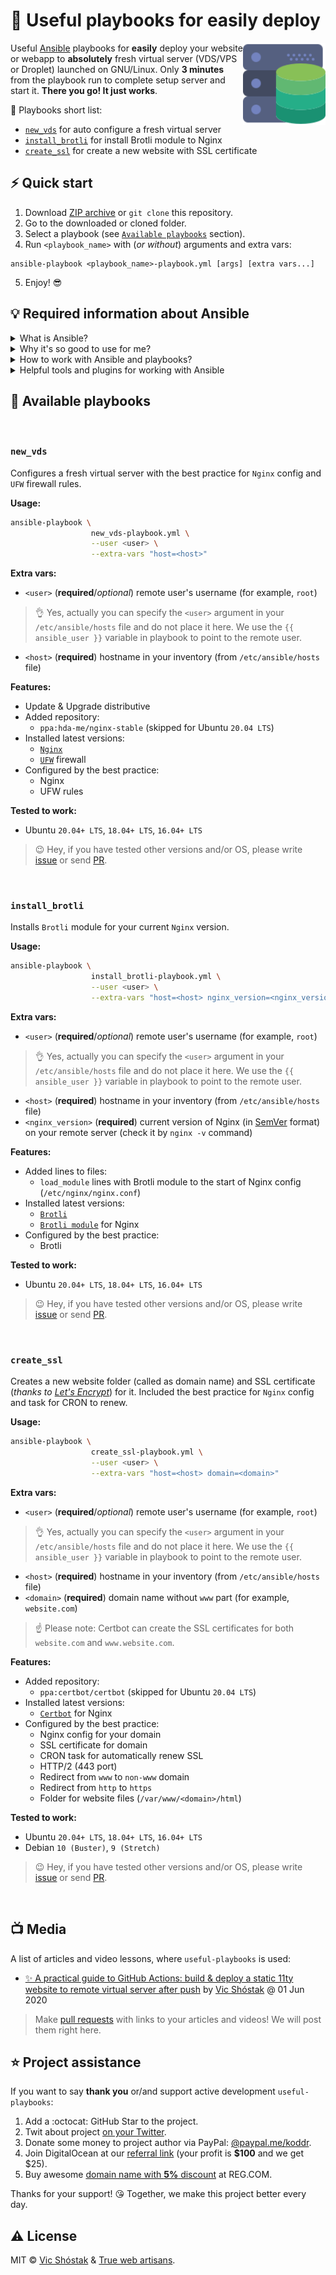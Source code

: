 # 🚚 Useful playbooks for easily deploy

<img align="right" width="132px" src=".github/logo.svg" alt="logo"/>

Useful [Ansible](https://github.com/ansible/ansible) playbooks for **easily** deploy your website or webapp to **absolutely** fresh virtual server (VDS/VPS or Droplet) launched on GNU/Linux. Only **3 minutes** from the playbook run to complete setup server and start it. **There you go! It just works**.

🔔 Playbooks short list:

- [`new_vds`](https://github.com/truewebartisans/useful-playbooks#new_vds) for auto configure a fresh virtual server
- [`install_brotli`](https://github.com/truewebartisans/useful-playbooks#install_brotli) for install Brotli module to Nginx
- [`create_ssl`](https://github.com/truewebartisans/useful-playbooks#create_ssl) for create a new website with SSL certificate

## ⚡️ Quick start

1. Download [ZIP archive](https://github.com/truewebartisans/useful-playbooks/archive/master.zip) or `git clone` this repository.
2. Go to the downloaded or cloned folder.
3. Select a playbook (see [`Available playbooks`](https://github.com/truewebartisans/useful-playbooks#-available-playbooks) section).
4. Run `<playbook_name>` with (_or without_) arguments and extra vars:

```console
ansible-playbook <playbook_name>-playbook.yml [args] [extra vars...]
```

5. Enjoy! 😎

## 💡 Required information about Ansible

<details>
<summary>What is Ansible?</summary><br/>

Follow [Wikipedia](<https://en.wikipedia.org/wiki/Ansible_(software)>) page:

<img src="https://upload.wikimedia.org/wikipedia/commons/2/24/Ansible_logo.svg" width="128px" align="right" alt="ansible logo" />

_Ansible is an open-source software provisioning, configuration management, and application-deployment tool enabling infrastructure as code. It runs on many Unix-like systems, and can configure both Unix-like systems as well as Microsoft Windows. It includes its own declarative language to describe system configuration._

_Ansible was written by Michael DeHaan and acquired by Red Hat in 2015. Ansible is agentless, temporarily connecting remotely via SSH or Windows Remote Management (allowing remote PowerShell execution) to do its tasks._

</details>

<details>
<summary>Why it's so good to use for me?</summary><br/>

Ansible is a radically simple IT automation system. It handles configuration management, application deployment, cloud provisioning, ad-hoc task execution, network automation, and multi-node orchestration. Ansible makes complex changes like zero-downtime rolling updates with load balancers easy.

- Have a dead simple setup process and a minimal learning curve.
- Manage machines very quickly and in parallel.
- Avoid custom-agents and additional open ports, be agentless by leveraging the existing SSH daemon.
- Describe infrastructure in a language that is both machine and human friendly.
- Focus on security and easy auditability/review/rewriting of content.
- Manage new remote machines instantly, without bootstrapping any software.
- Allow module development in any dynamic language, not just Python.
- Be usable as non-root.
- Be the easiest IT automation system to use, ever.

:octocat: GitHub: https://github.com/ansible/ansible

</details>

<details>
<summary>How to work with Ansible and playbooks?</summary><br/>

1. Be sure, that [Python](https://www.python.org/) (version `3.5` or later) is installed.
2. Install Ansible for your OS by [this](https://docs.ansible.com/ansible/latest/installation_guide/intro_installation.html#installing-ansible) instructions.
3. Setting up inventory by [this](https://docs.ansible.com/ansible/latest/user_guide/intro_getting_started.html) guide.

</details>

<details>
<summary>Helpful tools and plugins for working with Ansible</summary><br/>

**VS Code addons:**

- [vscode-ansible](https://marketplace.visualstudio.com/items?itemName=vscoss.vscode-ansible) for code completion, syntax highlighting and linting of Ansible playbooks files
- [vscode-nginx](https://marketplace.visualstudio.com/items?itemName=shanoor.vscode-nginx) for syntax highlighting of Nginx configs

**VS Code config hints:**

For better readability, please add two association to your `.vscode/settings.json`:

1. For `Ansible` playbooks
2. For `jinja2` templates (which uses for `Nginx` configs)

```jsonc
{
  // ...
  "files.associations": {
    // ...
    "*-domain.j*2": "NGINX", // for all jinja2 files ended with `domain` word
    "*-playbook.y*ml": "ansible" // for YAML files ended with `playbook` word
  }
  // ...
}
```

</details>

## 🎯 Available playbooks

<br/>

### `new_vds`

Configures a fresh virtual server with the best practice for `Nginx` config and `UFW` firewall rules.

**Usage:**

```bash
ansible-playbook \
                  new_vds-playbook.yml \
                  --user <user> \
                  --extra-vars "host=<host>"
```

**Extra vars:**

- `<user>` (**required**/_optional_) remote user's username (for example, `root`)

> 👌 Yes, actually you can specify the `<user>` argument in your `/etc/ansible/hosts` file and do not place it here. We use the `{{ ansible_user }}` variable in playbook to point to the remote user.

- `<host>` (**required**) hostname in your inventory (from `/etc/ansible/hosts` file)

**Features:**

- Update & Upgrade distributive
- Added repository:
  - `ppa:hda-me/nginx-stable` (skipped for Ubuntu `20.04 LTS`)
- Installed latest versions:
  - [`Nginx`](https://nginx.org/)
  - [`UFW`](https://help.ubuntu.com/community/UFW) firewall
- Configured by the best practice:
  - Nginx
  - UFW rules

**Tested to work:**

- Ubuntu `20.04+ LTS`, `18.04+ LTS`, `16.04+ LTS`

> 😉 Hey, if you have tested other versions and/or OS, please write [issue](https://github.com/truewebartisans/useful-playbooks/issues/new) or send [PR](https://github.com/truewebartisans/useful-playbooks/pulls).

<br/>

### `install_brotli`

Installs `Brotli` module for your current `Nginx` version.

**Usage:**

```bash
ansible-playbook \
                  install_brotli-playbook.yml \
                  --user <user> \
                  --extra-vars "host=<host> nginx_version=<nginx_version>"
```

**Extra vars:**

- `<user>` (**required**/_optional_) remote user's username (for example, `root`)

> 👌 Yes, actually you can specify the `<user>` argument in your `/etc/ansible/hosts` file and do not place it here. We use the `{{ ansible_user }}` variable in playbook to point to the remote user.

- `<host>` (**required**) hostname in your inventory (from `/etc/ansible/hosts` file)
- `<nginx_version>` (**required**) current version of Nginx (in [SemVer](https://semver.org/) format) on your remote server (check it by `nginx -v` command)

**Features:**

- Added lines to files:
  - `load_module` lines with Brotli module to the start of Nginx config (`/etc/nginx/nginx.conf`)
- Installed latest versions:
  - [`Brotli`](https://github.com/google/brotli)
  - [`Brotli module`](https://github.com/google/ngx_brotli) for Nginx
- Configured by the best practice:
  - Brotli

**Tested to work:**

- Ubuntu `20.04+ LTS`, `18.04+ LTS`, `16.04+ LTS`

> 😉 Hey, if you have tested other versions and/or OS, please write [issue](https://github.com/truewebartisans/useful-playbooks/issues/new) or send [PR](https://github.com/truewebartisans/useful-playbooks/pulls).

<br/>

### `create_ssl`

Creates a new website folder (called as domain name) and SSL certificate (_thanks to [Let's Encrypt](https://letsencrypt.org/)_) for it. Included the best practice for `Nginx` config and task for CRON to renew.

**Usage:**

```bash
ansible-playbook \
                  create_ssl-playbook.yml \
                  --user <user> \
                  --extra-vars "host=<host> domain=<domain>"
```

**Extra vars:**

- `<user>` (**required**/_optional_) remote user's username (for example, `root`)

> 👌 Yes, actually you can specify the `<user>` argument in your `/etc/ansible/hosts` file and do not place it here. We use the `{{ ansible_user }}` variable in playbook to point to the remote user.

- `<host>` (**required**) hostname in your inventory (from `/etc/ansible/hosts` file)
- `<domain>` (**required**) domain name without `www` part (for example, `website.com`)

> ☝️ Please note: Certbot can create the SSL certificates for both `website.com` and `www.website.com`.

**Features:**

- Added repository:
  - `ppa:certbot/certbot` (skipped for Ubuntu `20.04 LTS`)
- Installed latest versions:
  - [`Certbot`](https://certbot.eff.org/) for Nginx
- Configured by the best practice:
  - Nginx config for your domain
  - SSL certificate for domain
  - CRON task for automatically renew SSL
  - HTTP/2 (443 port)
  - Redirect from `www` to `non-www` domain
  - Redirect from `http` to `https`
  - Folder for website files (`/var/www/<domain>/html`)

**Tested to work:**

- Ubuntu `20.04+ LTS`, `18.04+ LTS`, `16.04+ LTS`
- Debian `10 (Buster)`, `9 (Stretch)`

> 😉 Hey, if you have tested other versions and/or OS, please write [issue](https://github.com/truewebartisans/useful-playbooks/issues/new) or send [PR](https://github.com/truewebartisans/useful-playbooks/pulls).

<br/>

## 📺 Media

A list of articles and video lessons, where `useful-playbooks` is used:

- [✨ A practical guide to GitHub Actions: build & deploy a static 11ty website to remote virtual server after push](https://dev.to/koddr/automate-that-a-practical-guide-to-github-actions-build-deploy-a-static-11ty-website-to-remote-virtual-server-after-push-d19) by [Vic Shóstak](https://github.com/koddr) @ 01 Jun 2020

> Make [pull requests](pulls) with links to your articles and videos! We will post them right here.

## ⭐️ Project assistance

If you want to say **thank you** or/and support active development `useful-playbooks`:

1. Add a :octocat: GitHub Star to the project.
2. Twit about project [on your Twitter](https://twitter.com/intent/tweet?text=Useful%20Ansible%20playbooks%20for%20easily%20deploy%20your%20website%20or%20webapp%20to%20absolutely%20fresh%20virtual%20server%20%28VDS%2FVPS%20or%20Droplet%29%20launched%20on%20GNU%2FLinux%20https%3A%2F%2Fgithub.com%2Ftruewebartisans%2Fuseful-playbooks).
3. Donate some money to project author via PayPal: [@paypal.me/koddr](https://paypal.me/koddr?locale.x=en_EN).
4. Join DigitalOcean at our [referral link](https://shrts.website/do/server) (your profit is **\$100** and we get \$25).
5. Buy awesome [domain name with **5%** discount](https://shrts.website/reg/domain) at REG.COM.

Thanks for your support! 😘 Together, we make this project better every day.

## ⚠️ License

MIT &copy; [Vic Shóstak](https://github.com/koddr) & [True web artisans](https://1wa.co/).
